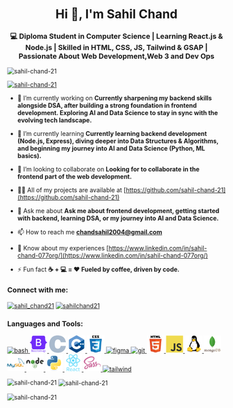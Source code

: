 <h1 align="center">Hi 👋, I'm Sahil Chand</h1>
<h3 align="center">💻 Diploma Student in Computer Science | Learning React.js & Node.js | Skilled in HTML, CSS, JS, Tailwind & GSAP | Passionate About Web Development,Web 3 and Dev Ops</h3>

<p align="left"> <img src="https://komarev.com/ghpvc/?username=sahil-chand-21&label=Profile%20views&color=0e75b6&style=flat" alt="sahil-chand-21" /> </p>

<p align="left"> <a href="https://github.com/ryo-ma/github-profile-trophy"><img src="https://github-profile-trophy.vercel.app/?username=sahil-chand-21" alt="sahil-chand-21" /></a> </p>

- 🔭 I’m currently working on **Currently sharpening my backend skills alongside DSA, after building a strong foundation in frontend development. Exploring AI and Data Science to stay in sync with the evolving tech landscape.**

- 🌱 I’m currently learning **Currently learning backend development (Node.js, Express), diving deeper into Data Structures & Algorithms, and beginning my journey into AI and Data Science (Python, ML basics).**

- 👯 I’m looking to collaborate on **Looking for to collaborate in the frontend part of the web development.**

- 👨‍💻 All of my projects are available at [https://github.com/sahil-chand-21](https://github.com/sahil-chand-21)

- 💬 Ask me about **Ask me about frontend development, getting started with backend, learning DSA, or my journey into AI and Data Science.**

- 📫 How to reach me **chandsahil2004@gmail.com**

- 📄 Know about my experiences [https://www.linkedin.com/in/sahil-chand-077org/](https://www.linkedin.com/in/sahil-chand-077org/)

- ⚡ Fun fact **☕ + 💻 = ❤️ Fueled by coffee, driven by code.**

<h3 align="left">Connect with me:</h3>
<p align="left">
<a href="https://www.leetcode.com/sahil_chand21" target="blank"><img align="center" src="https://raw.githubusercontent.com/rahuldkjain/github-profile-readme-generator/master/src/images/icons/Social/leet-code.svg" alt="sahil_chand21" height="30" width="40" /></a>
<a href="https://auth.geeksforgeeks.org/user/sahilchand21" target="blank"><img align="center" src="https://raw.githubusercontent.com/rahuldkjain/github-profile-readme-generator/master/src/images/icons/Social/geeks-for-geeks.svg" alt="sahilchand21" height="30" width="40" /></a>
</p>

<h3 align="left">Languages and Tools:</h3>
<p align="left"> <a href="https://www.gnu.org/software/bash/" target="_blank" rel="noreferrer"> <img src="https://www.vectorlogo.zone/logos/gnu_bash/gnu_bash-icon.svg" alt="bash" width="40" height="40"/> </a> <a href="https://getbootstrap.com" target="_blank" rel="noreferrer"> <img src="https://raw.githubusercontent.com/devicons/devicon/master/icons/bootstrap/bootstrap-plain-wordmark.svg" alt="bootstrap" width="40" height="40"/> </a> <a href="https://www.cprogramming.com/" target="_blank" rel="noreferrer"> <img src="https://raw.githubusercontent.com/devicons/devicon/master/icons/c/c-original.svg" alt="c" width="40" height="40"/> </a> <a href="https://www.w3schools.com/cpp/" target="_blank" rel="noreferrer"> <img src="https://raw.githubusercontent.com/devicons/devicon/master/icons/cplusplus/cplusplus-original.svg" alt="cplusplus" width="40" height="40"/> </a> <a href="https://www.w3schools.com/css/" target="_blank" rel="noreferrer"> <img src="https://raw.githubusercontent.com/devicons/devicon/master/icons/css3/css3-original-wordmark.svg" alt="css3" width="40" height="40"/> </a> <a href="https://www.figma.com/" target="_blank" rel="noreferrer"> <img src="https://www.vectorlogo.zone/logos/figma/figma-icon.svg" alt="figma" width="40" height="40"/> </a> <a href="https://git-scm.com/" target="_blank" rel="noreferrer"> <img src="https://www.vectorlogo.zone/logos/git-scm/git-scm-icon.svg" alt="git" width="40" height="40"/> </a> <a href="https://www.w3.org/html/" target="_blank" rel="noreferrer"> <img src="https://raw.githubusercontent.com/devicons/devicon/master/icons/html5/html5-original-wordmark.svg" alt="html5" width="40" height="40"/> </a> <a href="https://developer.mozilla.org/en-US/docs/Web/JavaScript" target="_blank" rel="noreferrer"> <img src="https://raw.githubusercontent.com/devicons/devicon/master/icons/javascript/javascript-original.svg" alt="javascript" width="40" height="40"/> </a> <a href="https://www.linux.org/" target="_blank" rel="noreferrer"> <img src="https://raw.githubusercontent.com/devicons/devicon/master/icons/linux/linux-original.svg" alt="linux" width="40" height="40"/> </a> <a href="https://www.mongodb.com/" target="_blank" rel="noreferrer"> <img src="https://raw.githubusercontent.com/devicons/devicon/master/icons/mongodb/mongodb-original-wordmark.svg" alt="mongodb" width="40" height="40"/> </a> <a href="https://www.mysql.com/" target="_blank" rel="noreferrer"> <img src="https://raw.githubusercontent.com/devicons/devicon/master/icons/mysql/mysql-original-wordmark.svg" alt="mysql" width="40" height="40"/> </a> <a href="https://nodejs.org" target="_blank" rel="noreferrer"> <img src="https://raw.githubusercontent.com/devicons/devicon/master/icons/nodejs/nodejs-original-wordmark.svg" alt="nodejs" width="40" height="40"/> </a> <a href="https://www.python.org" target="_blank" rel="noreferrer"> <img src="https://raw.githubusercontent.com/devicons/devicon/master/icons/python/python-original.svg" alt="python" width="40" height="40"/> </a> <a href="https://reactjs.org/" target="_blank" rel="noreferrer"> <img src="https://raw.githubusercontent.com/devicons/devicon/master/icons/react/react-original-wordmark.svg" alt="react" width="40" height="40"/> </a> <a href="https://sass-lang.com" target="_blank" rel="noreferrer"> <img src="https://raw.githubusercontent.com/devicons/devicon/master/icons/sass/sass-original.svg" alt="sass" width="40" height="40"/> </a> <a href="https://tailwindcss.com/" target="_blank" rel="noreferrer"> <img src="https://www.vectorlogo.zone/logos/tailwindcss/tailwindcss-icon.svg" alt="tailwind" width="40" height="40"/> </a> </p>

<p><img align="left" src="https://github-readme-stats.vercel.app/api/top-langs?username=sahil-chand-21&show_icons=true&locale=en&layout=compact" alt="sahil-chand-21" /></p>

<p>&nbsp;<img align="center" src="https://github-readme-stats.vercel.app/api?username=sahil-chand-21&show_icons=true&locale=en" alt="sahil-chand-21" /></p>

<p><img align="center" src="https://github-readme-streak-stats.herokuapp.com/?user=sahil-chand-21&" alt="sahil-chand-21" /></p>

